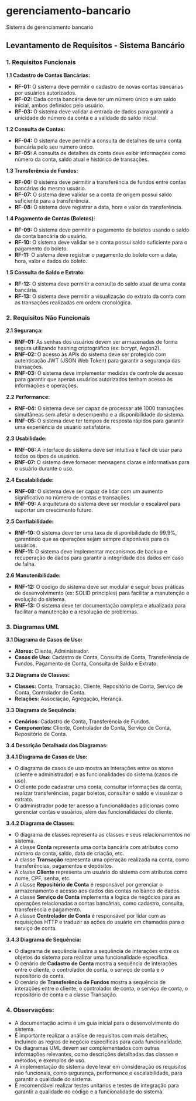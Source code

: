 # gerenciamento-bancario
Sistema de gerenciamento bancario

## Levantamento de Requisitos - Sistema Bancário

### 1. Requisitos Funcionais

**1.1 Cadastro de Contas Bancárias:**

* **RF-01:** O sistema deve permitir o cadastro de novas contas bancárias por usuários autorizados.
* **RF-02:** Cada conta bancária deve ter um número único e um saldo inicial, ambos definidos pelo usuário.
* **RF-03:** O sistema deve validar a entrada de dados para garantir a unicidade do número da conta e a validade do saldo inicial.

**1.2 Consulta de Contas:**

* **RF-04:** O sistema deve permitir a consulta de detalhes de uma conta bancária pelo seu número único.
* **RF-05:** A consulta de detalhes da conta deve exibir informações como número da conta, saldo atual e histórico de transações.

**1.3 Transferência de Fundos:**

* **RF-06:** O sistema deve permitir a transferência de fundos entre contas bancárias do mesmo usuário.
* **RF-07:** O sistema deve validar se a conta de origem possui saldo suficiente para a transferência.
* **RF-08:** O sistema deve registrar a data, hora e valor da transferência.

**1.4 Pagamento de Contas (Boletos):**

* **RF-09:** O sistema deve permitir o pagamento de boletos usando o saldo da conta bancária do usuário.
* **RF-10:** O sistema deve validar se a conta possui saldo suficiente para o pagamento do boleto.
* **RF-11:** O sistema deve registrar o pagamento do boleto com a data, hora, valor e dados do boleto.

**1.5 Consulta de Saldo e Extrato:**

* **RF-12:** O sistema deve permitir a consulta do saldo atual de uma conta bancária.
* **RF-13:** O sistema deve permitir a visualização do extrato da conta com as transações realizadas em ordem cronológica.

### 2. Requisitos Não Funcionais

**2.1 Segurança:**

* **RNF-01:** As senhas dos usuários devem ser armazenadas de forma segura utilizando hashing criptográfico (ex: bcrypt, Argon2).
* **RNF-02:** O acesso às APIs do sistema deve ser protegido com autenticação JWT (JSON Web Token) para garantir a segurança das transações.
* **RNF-03:** O sistema deve implementar medidas de controle de acesso para garantir que apenas usuários autorizados tenham acesso às informações e operações.

**2.2 Performance:**

* **RNF-04:** O sistema deve ser capaz de processar até 1000 transações simultâneas sem afetar o desempenho e a disponibilidade do sistema.
* **RNF-05:** O sistema deve ter tempos de resposta rápidos para garantir uma experiência de usuário satisfatória.

**2.3 Usabilidade:**

* **RNF-06:** A interface do sistema deve ser intuitiva e fácil de usar para todos os tipos de usuários.
* **RNF-07:** O sistema deve fornecer mensagens claras e informativas para o usuário durante o uso.

**2.4 Escalabilidade:**

* **RNF-08:** O sistema deve ser capaz de lidar com um aumento significativo no número de contas e transações.
* **RNF-09:** A arquitetura do sistema deve ser modular e escalável para suportar um crescimento futuro.

**2.5 Confiabilidade:**

* **RNF-10:** O sistema deve ter uma taxa de disponibilidade de 99.9%, garantindo que as operações sejam sempre disponíveis para os usuários.
* **RNF-11:** O sistema deve implementar mecanismos de backup e recuperação de dados para garantir a integridade dos dados em caso de falha.

**2.6 Manutenibilidade:**

* **RNF-12:** O código do sistema deve ser modular e seguir boas práticas de desenvolvimento (ex: SOLID principles) para facilitar a manutenção e evolução do sistema.
* **RNF-13:** O sistema deve ter documentação completa e atualizada para facilitar a manutenção e a resolução de problemas.

### 3. Diagramas UML

**3.1 Diagrama de Casos de Uso:**

* **Atores:** Cliente, Administrador.
* **Casos de Uso:** Cadastro de Conta, Consulta de Conta, Transferência de Fundos, Pagamento de Conta, Consulta de Saldo e Extrato.

**3.2 Diagrama de Classes:**

* **Classes:** Conta, Transação, Cliente, Repositório de Conta, Serviço de Conta, Controlador de Conta.
* **Relações:** Associação, Agregação, Herança.

**3.3 Diagrama de Sequência:**

* **Cenários:** Cadastro de Conta, Transferência de Fundos.
* **Componentes:** Cliente, Controlador de Conta, Serviço de Conta, Repositório de Conta.

**3.4 Descrição Detalhada dos Diagramas:**

**3.4.1 Diagrama de Casos de Uso:**

* O diagrama de casos de uso mostra as interações entre os atores (cliente e administrador) e as funcionalidades do sistema (casos de uso).
* O cliente pode cadastrar uma conta, consultar informações da conta, realizar transferências, pagar boletos, consultar o saldo e visualizar o extrato.
* O administrador pode ter acesso a funcionalidades adicionais como gerenciar contas e usuários, além das funcionalidades do cliente.

**3.4.2 Diagrama de Classes:**

* O diagrama de classes representa as classes e seus relacionamentos no sistema.
* A classe **Conta** representa uma conta bancária com atributos como número da conta, saldo, data de criação, etc.
* A classe **Transação** representa uma operação realizada na conta, como transferências, pagamentos e depósitos.
* A classe **Cliente** representa um usuário do sistema com atributos como nome, CPF, senha, etc.
* A classe **Repositório de Conta** é responsável por gerenciar o armazenamento e acesso aos dados das contas no banco de dados.
* A classe **Serviço de Conta** implementa a lógica de negócios para as operações relacionadas a contas bancárias, como cadastro, consulta, transferência e pagamento.
* A classe **Controlador de Conta** é responsável por lidar com as requisições HTTP e traduzir as ações do usuário em chamadas para o serviço de conta.

**3.4.3 Diagrama de Sequência:**

* O diagrama de sequência ilustra a sequência de interações entre os objetos do sistema para realizar uma funcionalidade específica.
* O cenário de **Cadastro de Conta** mostra a sequência de interações entre o cliente, o controlador de conta, o serviço de conta e o repositório de conta.
* O cenário de **Transferência de Fundos** mostra a sequência de interações entre o cliente, o controlador de conta, o serviço de conta, o repositório de conta e a classe Transação.

### 4. Observações:

* A documentação acima é um guia inicial para o desenvolvimento do sistema.
* É importante realizar a análise de requisitos com mais detalhes, incluindo as regras de negócio específicas para cada funcionalidade.
* Os diagramas UML devem ser complementados com outras informações relevantes, como descrições detalhadas das classes e métodos, e exemplos de uso.
* A implementação do sistema deve levar em consideração os requisitos não funcionais, como segurança, performance e escalabilidade, para garantir a qualidade do sistema.
* É recomendável realizar testes unitários e testes de integração para garantir a qualidade do código e a funcionalidade do sistema.


